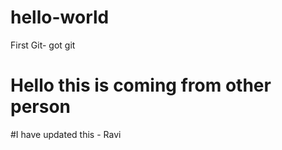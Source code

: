 # hello-world
First Git- got git

# Hello this is coming from other person 
#I have updated this - Ravi
